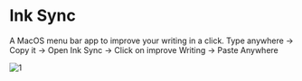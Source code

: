 # Ink Sync

A MacOS menu bar app to improve your writing in a click. 
Type anywhere → Copy it → Open Ink Sync → Click on improve Writing → Paste Anywhere

![1](https://github.com/priyanshunayan/Ink-Sync/assets/32892545/b966864e-e7cc-4e2e-ab16-24bdb6c9f0f5)
